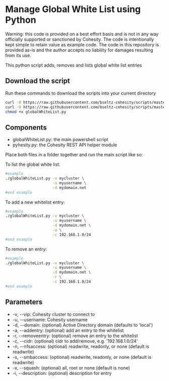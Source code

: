 # Manage Global White List using Python

Warning: this code is provided on a best effort basis and is not in any way officially supported or sanctioned by Cohesity. The code is intentionally kept simple to retain value as example code. The code in this repository is provided as-is and the author accepts no liability for damages resulting from its use.

This python script adds, removes and lists global white list entries

## Download the script

Run these commands to download the scripts into your current directory

```bash
curl -O https://raw.githubusercontent.com/bseltz-cohesity/scripts/master/python/globalWhiteList/globalWhiteList.py
curl -O https://raw.githubusercontent.com/bseltz-cohesity/scripts/master/python/pyhesity.py
chmod +x globalWhiteList.py
```

## Components

* globalWhiteList.py: the main powershell script
* pyhesity.py: the Cohesity REST API helper module

Place both files in a folder together and run the main script like so:

To list the global white list:

```bash
#example
./globalWhiteList.py -v mycluster \
                     -u myusername \
                     -d mydomain.net
#end example
```

To add a new whitelist entry:

```bash
#example
./globalWhiteList.py -v mycluster \
                     -u myusername \
                     -d mydomain.net \
                     -a \
                     -c 192.168.1.0/24
#end example
```

To remove an entry:

```bash
#example
./globalWhiteList.py -v mycluster \
                     -u myusername \
                     -d mydomain.net \
                     -r \
                     -c 192.168.1.0/24
#end example
```

## Parameters

* -v, --vip: Cohesity cluster to connect to
* -u, --username: Cohesity username
* -d, --domain: (optional) Active Directory domain (defaults to 'local')
* -a, --addentry: (optional) add an entry to the whitelist
* -r, --removeentry: (optional) remove an entry to the whitelist
* -c, --cidr: (optional) cidr to add/remove, e.g. '192.168.1.0/24'
* -n, --nfsaccess: (optional) readwrite, readonly, or none (default is readwrite)
* -s, --smbaccess: (optional) readwrite, readonly, or none (default is readwrite)
* -x, --squash: (optional) all, root or none (default is none)
* -i, --description: (optional) description for entry
